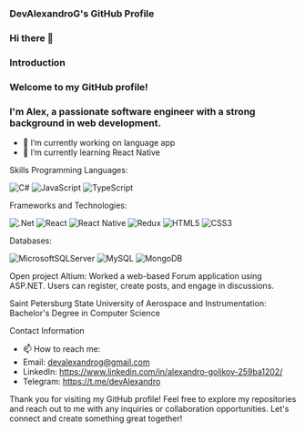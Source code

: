 ### DevAlexandroG's GitHub Profile

### Hi there 👋
### Introduction
### Welcome to my GitHub profile! 
### I'm Alex, a passionate software engineer with a strong background in web development. 

- 🔭 I’m currently working on language app
- 🌱 I’m currently learning React Native

Skills
Programming Languages:

![C#](https://img.shields.io/badge/c%23-%23239120.svg?style=for-the-badge&logo=c-sharp&logoColor=white)
![JavaScript](https://img.shields.io/badge/javascript-%23323330.svg?style=for-the-badge&logo=javascript&logoColor=%23F7DF1E)
![TypeScript](https://img.shields.io/badge/typescript-%23007ACC.svg?style=for-the-badge&logo=typescript&logoColor=white)

Frameworks and Technologies:

![.Net](https://img.shields.io/badge/.NET-5C2D91?style=for-the-badge&logo=.net&logoColor=white)
![React](https://img.shields.io/badge/react-%2320232a.svg?style=for-the-badge&logo=react&logoColor=%2361DAFB)
![React Native](https://img.shields.io/badge/react_native-%2320232a.svg?style=for-the-badge&logo=react&logoColor=%2361DAFB)
![Redux](https://img.shields.io/badge/redux-%23593d88.svg?style=for-the-badge&logo=redux&logoColor=white)
![HTML5](https://img.shields.io/badge/html5-%23E34F26.svg?style=for-the-badge&logo=html5&logoColor=white)
![CSS3](https://img.shields.io/badge/css3-%231572B6.svg?style=for-the-badge&logo=css3&logoColor=white)

Databases:

![MicrosoftSQLServer](https://img.shields.io/badge/Microsoft%20SQL%20Server-CC2927?style=for-the-badge&logo=microsoft%20sql%20server&logoColor=white)
![MySQL](https://img.shields.io/badge/mysql-%2300f.svg?style=for-the-badge&logo=mysql&logoColor=white)
![MongoDB](https://img.shields.io/badge/MongoDB-%234ea94b.svg?style=for-the-badge&logo=mongodb&logoColor=white)

Open project
Altium: Worked a web-based Forum application using ASP.NET. Users can register, create posts, and engage in discussions.

Saint Petersburg State University of Aerospace and Instrumentation: Bachelor's Degree in Computer Science

Contact Information

- 📫 How to reach me:
- Email: devalexandrog@gmail.com
- LinkedIn: https://www.linkedin.com/in/alexandro-golikov-259ba1202/
- Telegram: https://t.me/devAlexandro
  
Thank you for visiting my GitHub profile! Feel free to explore my repositories and reach out to me with any inquiries or collaboration opportunities.
Let's connect and create something great together!
